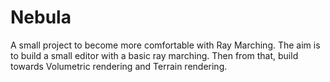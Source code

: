 # Nebula
A small project to become more comfortable with Ray Marching.
The aim is to build a small editor with a basic ray marching.
Then from that, build towards Volumetric rendering and Terrain rendering. 
